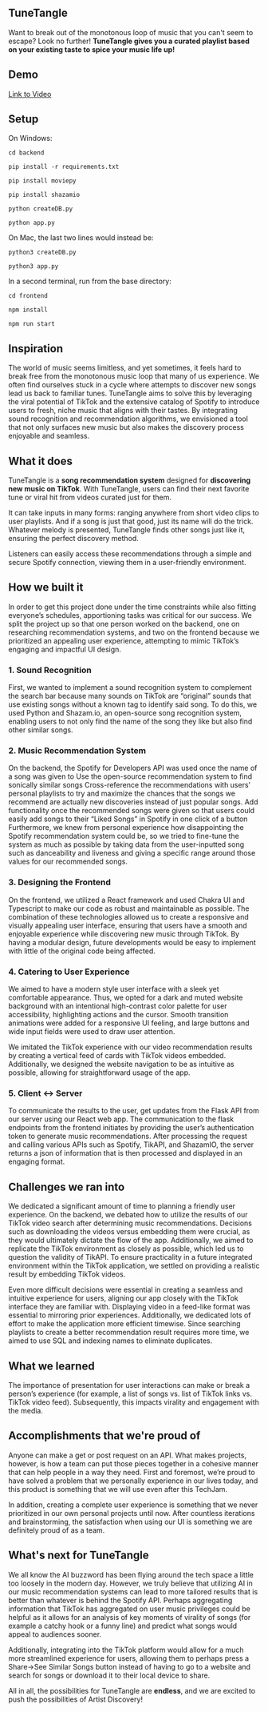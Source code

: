 ## TuneTangle
Want to break out of the monotonous loop of music that you can't seem to escape? Look no further! **TuneTangle gives you a curated playlist based on your existing taste to spice your music life up!**

## Demo
[Link to Video](https://www.youtube.com/watch?v=vHNyjKSygag)

## Setup
On Windows:
```
cd backend

pip install -r requirements.txt

pip install moviepy

pip install shazamio

python createDB.py

python app.py
```
On Mac, the last two lines would instead be:
```
python3 createDB.py

python3 app.py
```
In a second terminal, run from the base directory:
```
cd frontend

npm install

npm run start
```
## Inspiration
The world of music seems limitless, and yet sometimes, it feels hard to break free from the monotonous music loop that many of us experience. We often find ourselves stuck in a cycle where attempts to discover new songs lead us back to familiar tunes. TuneTangle aims to solve this by leveraging the viral potential of TikTok and the extensive catalog of Spotify to introduce users to fresh, niche music that aligns with their tastes. By integrating sound recognition and recommendation algorithms, we envisioned a tool that not only surfaces new music but also makes the discovery process enjoyable and seamless.

## What it does

TuneTangle is a **song recommendation system** designed for **discovering new music on TikTok**. With TuneTangle, users can find their next favorite tune or viral hit from videos curated just for them.

It can take inputs in many forms: ranging anywhere from short video clips to user playlists. And if a song is just that good, just its name will do the trick. Whatever melody is presented, TuneTangle finds other songs just like it, ensuring the perfect discovery method.

Listeners can easily access these recommendations through a simple and secure Spotify connection, viewing them in a user-friendly environment.

## How we built it
In order to get this project done under the time constraints while also fitting everyone’s schedules, apportioning tasks was critical for our success. We split the project up so that one person worked on the backend, one on researching recommendation systems, and two on the frontend because we prioritized an appealing user experience, attempting to mimic TikTok’s engaging and impactful UI design. 

### 1. Sound Recognition
First, we wanted to implement a sound recognition system to complement the search bar because many sounds on TikTok are “original” sounds that use existing songs without a known tag to identify said song. To do this, we used Python and Shazam.io, an open-source song recognition system, enabling users to not only find the name of the song they like but also find other similar songs.

### 2. Music Recommendation System
On the backend, the Spotify for Developers API was used once the name of a song was given to 
Use the open-source recommendation system to find sonically similar songs
Cross-reference the recommendations with users’ personal playlists to try and maximize the chances that the songs we recommend are actually new discoveries instead of just popular songs.
Add functionality once the recommended songs were given so that users could easily add songs to their “Liked Songs” in Spotify in one click of a button
Furthermore, we knew from personal experience how disappointing the Spotify recommendation system could be, so we tried to fine-tune the system as much as possible by taking data from the user-inputted song such as danceability and liveness and giving a specific range around those values for our recommended songs.

### 3. Designing the Frontend
On the frontend, we utilized a React framework and used Chakra UI and Typescript to make our code as robust and maintainable as possible. The combination of these technologies allowed us to create a responsive and visually appealing user interface, ensuring that users have a smooth and enjoyable experience while discovering new music through TikTok. By having a modular design, future developments would be easy to implement with little of the original code being affected.

### 4. Catering to User Experience
We aimed to have a modern style user interface with a sleek yet comfortable appearance. Thus, we opted for a dark and muted website background with an intentional high-contrast color palette for user accessibility, highlighting actions and the cursor. Smooth transition animations were added for a responsive UI feeling, and large buttons and wide input fields were used to draw user attention.

We imitated the TikTok experience with our video recommendation results by creating a vertical feed of cards with TikTok videos embedded. Additionally, we designed the website navigation to be as intuitive as possible, allowing for straightforward usage of the app.

### 5. Client ↔ Server
To communicate the results to the user, get updates from the Flask API from our server using our React web app. The communication to the flask endpoints from the frontend initiates by providing the user’s authentication token to generate music recommendations. After processing the request and calling various APIs such as Spotify, TikAPI, and ShazamIO, the server returns a json of information that is then processed and displayed in an engaging format.

## Challenges we ran into

We dedicated a significant amount of time to planning a friendly user experience. On the backend, we debated how to utilize the results of our TikTok video search after determining music recommendations. Decisions such as downloading the videos versus embedding them were crucial, as they would ultimately dictate the flow of the app. Additionally, we aimed to replicate the TikTok environment as closely as possible, which led us to question the validity of TikAPI. To ensure practicality in a future integrated environment within the TikTok application, we settled on providing a realistic result by embedding TikTok videos.

Even more difficult decisions were essential in creating a seamless and intuitive experience for users, aligning our app closely with the TikTok interface they are familiar with. Displaying video in a feed-like format was essential to mirroring prior experiences. Additionally, we dedicated lots of effort to make the application more efficient timewise. Since searching playlists to create a better recommendation result requires more time, we aimed to use SQL and indexing names to eliminate duplicates. 

## What we learned

The importance of presentation for user interactions can make or break a person’s experience (for example, a list of songs vs. list of TikTok links vs. TikTok video feed). Subsequently, this impacts virality and engagement with the media.

## Accomplishments that we're proud of

Anyone can make a get or post request on an API. What makes projects, however, is how a team can put those pieces together in a cohesive manner that can help people in a way they need. First and foremost, we’re proud to have solved a problem that we personally experience in our lives today, and this product is something that we will use even after this TechJam. 

In addition, creating a complete user experience is something that we never prioritized in our own personal projects until now. After countless iterations and brainstorming, the satisfaction when using our UI is something we are definitely proud of as a team.

## What's next for TuneTangle

We all know the AI buzzword has been flying around the tech space a little too loosely in the modern day. However, we truly believe that utilizing AI in our music recommendation systems can lead to more tailored results that is better than whatever is behind the Spotify API. Perhaps aggregating information that TikTok has aggregated on user music privileges could be helpful as it allows for an analysis of key moments of virality of songs (for example a catchy hook or a funny line) and predict what songs would appeal to audiences sooner. 

Additionally, integrating into the TikTok platform would allow for a much more streamlined experience for users, allowing them to perhaps press a Share->See Similar Songs button instead of having to go to a website and search for songs or download it to their local device to share.

All in all, the possibilities for TuneTangle are **endless**, and we are excited to push the possibilities of Artist Discovery!
